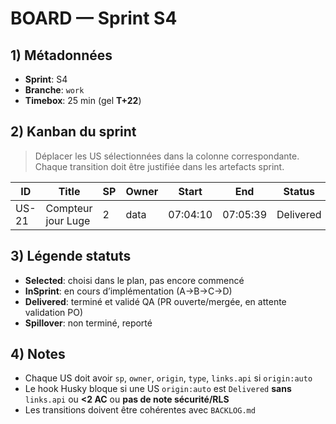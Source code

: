 # BOARD — Sprint S4

## 1) Métadonnées

- **Sprint**: S4
- **Branche**: `work`
- **Timebox**: 25 min (gel **T+22**)

## 2) Kanban du sprint

> Déplacer les US sélectionnées dans la colonne correspondante. Chaque transition doit être justifiée dans les artefacts sprint.

| ID    | Title              | SP  | Owner | Start    | End      | Status    |
| ----- | ------------------ | --- | ----- | -------- | -------- | --------- |
| US-21 | Compteur jour Luge | 2   | data  | 07:04:10 | 07:05:39 | Delivered |

## 3) Légende statuts

- **Selected**: choisi dans le plan, pas encore commencé
- **InSprint**: en cours d’implémentation (A→B→C→D)
- **Delivered**: terminé et validé QA (PR ouverte/mergée, en attente validation PO)
- **Spillover**: non terminé, reporté

## 4) Notes

- Chaque US doit avoir `sp`, `owner`, `origin`, `type`, `links.api` si `origin:auto`
- Le hook Husky bloque si une US `origin:auto` est `Delivered` **sans** `links.api` ou **<2 AC** ou **pas de note sécurité/RLS**
- Les transitions doivent être cohérentes avec `BACKLOG.md`

